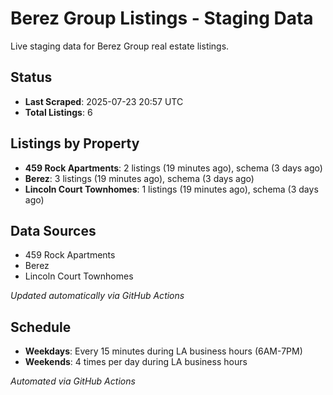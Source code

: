 # Berez Group Listings - Staging Data

Live staging data for Berez Group real estate listings.

## Status

- **Last Scraped**: 2025-07-23 20:57 UTC
- **Total Listings**: 6

## Listings by Property

- **459 Rock Apartments**: 2 listings (19 minutes ago), schema (3 days ago)
- **Berez**: 3 listings (19 minutes ago), schema (3 days ago)
- **Lincoln Court Townhomes**: 1 listings (19 minutes ago), schema (3 days ago)

## Data Sources

- 459 Rock Apartments
- Berez
- Lincoln Court Townhomes

*Updated automatically via GitHub Actions*

## Schedule

- **Weekdays**: Every 15 minutes during LA business hours (6AM-7PM)
- **Weekends**: 4 times per day during LA business hours

*Automated via GitHub Actions*
